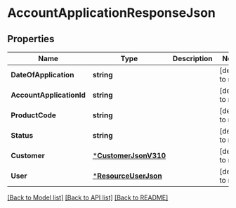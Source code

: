 # AccountApplicationResponseJson

## Properties
Name | Type | Description | Notes
------------ | ------------- | ------------- | -------------
**DateOfApplication** | **string** |  | [default to null]
**AccountApplicationId** | **string** |  | [default to null]
**ProductCode** | **string** |  | [default to null]
**Status** | **string** |  | [default to null]
**Customer** | [***CustomerJsonV310**](CustomerJsonV310.md) |  | [default to null]
**User** | [***ResourceUserJson**](ResourceUserJSON.md) |  | [default to null]

[[Back to Model list]](../README.md#documentation-for-models) [[Back to API list]](../README.md#documentation-for-api-endpoints) [[Back to README]](../README.md)


